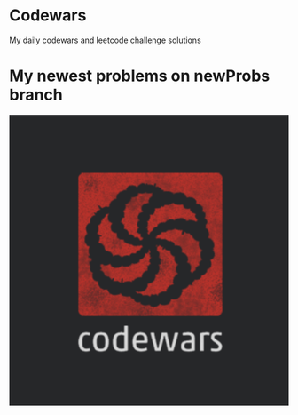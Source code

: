# Codewars

My daily codewars and leetcode challenge solutions
# My newest problems on newProbs branch
![alt-text](logo.png)
